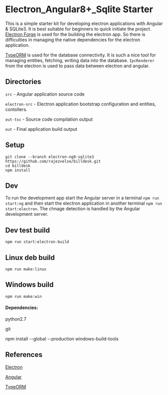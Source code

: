 # Electron_Angular8+_Sqlite Starter

This is a simple starter kit for developing electron applications with Angular & SQLite3. It is best suitable for beginners to quick initiate the project. [Electron Forge](https://www.electronforge.io/) is used for the building the electron app. So there is difficulties in managing the native dependencies for the electron application.

[TypeORM](https://typeorm.io/#/) is used for the database connectivity. It is such a nice tool for managing entities, fetching, writing data into the database. `IpcRenderer` from the electron is used to pass data between electron and angular.

## Directories

`src` - Angular application source code

`electron-src` - Electron application bootstrap configuration and entities, contollers.

`out-tsc` - Source code compilation output

`out` - Final application build output

## Setup
```
git clone --branch electron-ng8-sqlite3  https://github.com/rajezvelse/billdesk.git
cd billdesk
npm install
```

## Dev

To run the development app start the Angular server in a terminal `npm run start:ng` and then start the electron application in another terminal `npm run start:electron`. The chnage detection is handled by the Angular development server.

## Dev test build

`npm run start:electron-build`

## Linux deb build

`npm run make:linux`

## Windows build

`npm run make:win`

#### Dependencies:

python2.7

git

npm install --global --production windows-build-tools


## References
[Electron](https://electronjs.org/)

[Angular](https://angular.io/)

[TypeORM](https://typeorm.io/#/)

